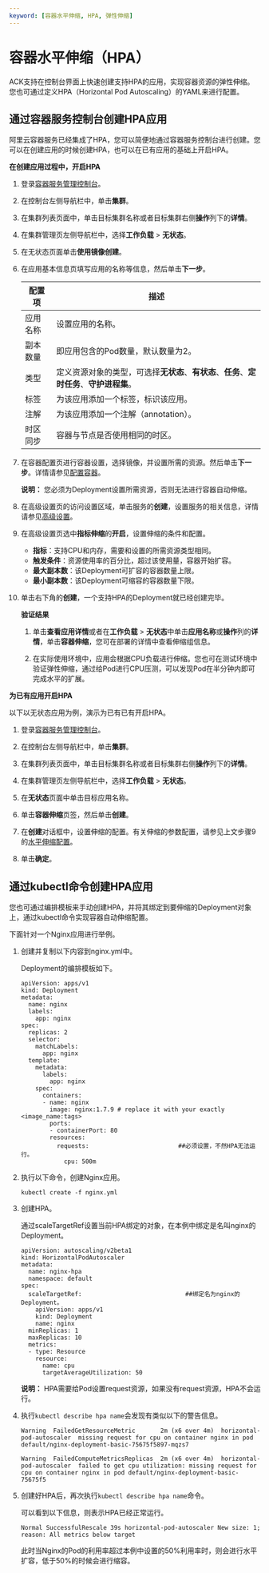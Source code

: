 ```yaml
---
keyword: [容器水平伸缩, HPA, 弹性伸缩]
---
```


# 容器水平伸缩（HPA）

ACK支持在控制台界面上快速创建支持HPA的应用，实现容器资源的弹性伸缩。您也可通过定义HPA（Horizontal Pod Autoscaling）的YAML来进行配置。

## 通过容器服务控制台创建HPA应用

阿里云容器服务已经集成了HPA，您可以简便地通过容器服务控制台进行创建。您可以在创建应用的时候创建HPA，也可以在已有应用的基础上开启HPA。

**在创建应用过程中，开启HPA**

1.  登录[容器服务管理控制台](https://cs.console.aliyun.com)。

2.  在控制台左侧导航栏中，单击**集群**。

3.  在集群列表页面中，单击目标集群名称或者目标集群右侧**操作**列下的**详情**。

4.  在集群管理页左侧导航栏中，选择**工作负载** \> **无状态**。

5.  在无状态页面单击**使用镜像创建**。

6.  在应用基本信息页填写应用的名称等信息，然后单击**下一步**。

    |配置项|描述|
    |---|--|
    |应用名称|设置应用的名称。|
    |副本数量|即应用包含的Pod数量，默认数量为2。|
    |类型|定义资源对象的类型，可选择**无状态**、**有状态**、**任务**、**定时任务**、**守护进程集**。|
    |标签|为该应用添加一个标签，标识该应用。|
    |注解|为该应用添加一个注解（annotation）。|
    |时区同步|容器与节点是否使用相同的时区。|

7.  在容器配置页进行容器设置，选择镜像，并设置所需的资源。然后单击**下一步**。详情请参见[配置容器](/intl.zh-CN/Kubernetes集群用户指南/应用/工作负载/创建无状态工作负载Deployment.md)。

    **说明：** 您必须为Deployment设置所需资源，否则无法进行容器自动伸缩。

8.  在高级设置页的访问设置区域，单击服务的**创建**，设置服务的相关信息，详情请参见[高级设置](/intl.zh-CN/Kubernetes集群用户指南/应用/工作负载/创建无状态工作负载Deployment.md)。

9.  在高级设置页选中**指标伸缩**的**开启**，设置伸缩的条件和配置。

    -   **指标**：支持CPU和内存，需要和设置的所需资源类型相同。
    -   **触发条件**：资源使用率的百分比，超过该使用量，容器开始扩容。
    -   **最大副本数**：该Deployment可扩容的容器数量上限。
    -   **最小副本数**：该Deployment可缩容的容器数量下限。
10. 单击右下角的**创建**，一个支持HPA的Deployment就已经创建完毕。

    **验证结果**

    1.  单击**查看应用详情**或者在**工作负载** \> **无状态**中单击**应用名称**或**操作**列的**详情**，单击**容器伸缩**，您可在部署的详情中查看伸缩组信息。

    2.  在实际使用环境中，应用会根据CPU负载进行伸缩。您也可在测试环境中验证弹性伸缩，通过给Pod进行CPU压测，可以发现Pod在半分钟内即可完成水平的扩展。

**为已有应用开启HPA**

以下以无状态应用为例，演示为已有已有开启HPA。

1.  登录[容器服务管理控制台](https://cs.console.aliyun.com)。

2.  在控制台左侧导航栏中，单击**集群**。

3.  在集群列表页面中，单击目标集群名称或者目标集群右侧**操作**列下的**详情**。

4.  在集群管理页左侧导航栏中，选择**工作负载** \> **无状态**。

5.  在**无状态**页面中单击目标应用名称。

6.  单击**容器伸缩**页签，然后单击**创建**。

7.  在**创建**对话框中，设置伸缩的配置。有关伸缩的参数配置，请参见上文步骤9的[水平伸缩配置](#step_wto_syh_7s4)。

8.  单击**确定**。


## 通过kubectl命令创建HPA应用

您也可通过编排模板来手动创建HPA，并将其绑定到要伸缩的Deployment对象上，通过kubectl命令实现容器自动伸缩配置。

下面针对一个Nginx应用进行举例。

1.  创建并复制以下内容到nginx.yml中。

    Deployment的编排模板如下。

    ```
    apiVersion: apps/v1 
    kind: Deployment
    metadata:
      name: nginx
      labels:
        app: nginx
    spec:
      replicas: 2
      selector:
        matchLabels:
          app: nginx  
      template:
        metadata:
          labels:
            app: nginx
        spec:
          containers:
          - name: nginx
            image: nginx:1.7.9 # replace it with your exactly <image_name:tags>
            ports:
            - containerPort: 80
            resources:
              requests:                         ##必须设置，不然HPA无法运行。
                cpu: 500m
    ```

2.  执行以下命令，创建Nginx应用。

    ```
    kubectl create -f nginx.yml
    ```

3.  创建HPA。

    通过scaleTargetRef设置当前HPA绑定的对象，在本例中绑定是名叫nginx的Deployment。

    ```
    apiVersion: autoscaling/v2beta1
    kind: HorizontalPodAutoscaler
    metadata:
      name: nginx-hpa
      namespace: default
    spec:
      scaleTargetRef:                             ##绑定名为nginx的Deployment。
        apiVersion: apps/v1
        kind: Deployment
        name: nginx
      minReplicas: 1
      maxReplicas: 10
      metrics:
      - type: Resource
        resource:
          name: cpu
          targetAverageUtilization: 50
    ```

    **说明：** HPA需要给Pod设置request资源，如果没有request资源，HPA不会运行。

4.  执行`kubectl describe hpa name`会发现有类似以下的警告信息。

    ```
    Warning  FailedGetResourceMetric       2m (x6 over 4m)  horizontal-pod-autoscaler  missing request for cpu on container nginx in pod default/nginx-deployment-basic-75675f5897-mqzs7
    
    Warning  FailedComputeMetricsReplicas  2m (x6 over 4m)  horizontal-pod-autoscaler  failed to get cpu utilization: missing request for cpu on container nginx in pod default/nginx-deployment-basic-75675f5
    ```

5.  创建好HPA后，再次执行`kubectl describe hpa name`命令。

    可以看到以下信息，则表示HPA已经正常运行。

    ```
    Normal SuccessfulRescale 39s horizontal-pod-autoscaler New size: 1; reason: All metrics below target
    ```

    此时当Nginx的Pod的利用率超过本例中设置的50%利用率时，则会进行水平扩容，低于50%的时候会进行缩容。


